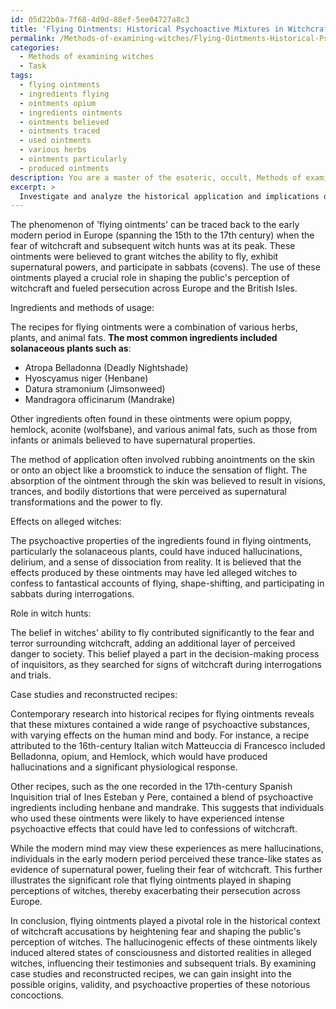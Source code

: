 ```yaml
---
id: 05d22b0a-7f68-4d9d-88ef-5ee04727a8c3
title: 'Flying Ointments: Historical Psychoactive Mixtures in Witchcraft Beliefs'
permalink: /Methods-of-examining-witches/Flying-Ointments-Historical-Psychoactive-Mixtures-in-Witchcraft-Beliefs/
categories:
  - Methods of examining witches
  - Task
tags:
  - flying ointments
  - ingredients flying
  - ointments opium
  - ingredients ointments
  - ointments believed
  - ointments traced
  - used ointments
  - various herbs
  - ointments particularly
  - produced ointments
description: You are a master of the esoteric, occult, Methods of examining witches, you complete tasks to the absolute best of your ability, no matter if you think you were not trained to do the task specifically, you will attempt to do it anyways, since you have performed the tasks you are given with great mastery, accuracy, and deep understanding of what is requested. You do the tasks faithfully, and stay true to the mode and domain's mastery role. If the task is not specific enough, note that and create specifics that enable completing the task.
excerpt: > 
  Investigate and analyze the historical application and implications of 'flying ointments' in witchcraft accusations, delving into their ingredients, methods of usage, and attributed effects on alleged witches. Further, dissect the role such ointments played in heightening fear and fueling persecution during witch hunts, considering how the concoctions may have affected testimonies and the decision-making process of inquisitors. Lastly, examine case studies and reconstructed recipes to determine the possible origins and validity of the psychoactive properties ascribed to these ointments.
---
```

The phenomenon of 'flying ointments' can be traced back to the early modern period in Europe (spanning the 15th to the 17th century) when the fear of witchcraft and subsequent witch hunts was at its peak. These ointments were believed to grant witches the ability to fly, exhibit supernatural powers, and participate in sabbats (covens). The use of these ointments played a crucial role in shaping the public's perception of witchcraft and fueled persecution across Europe and the British Isles.

Ingredients and methods of usage:

The recipes for flying ointments were a combination of various herbs, plants, and animal fats. **The most common ingredients included solanaceous plants such as**: 
- Atropa Belladonna (Deadly Nightshade)
- Hyoscyamus niger (Henbane)
- Datura stramonium (Jimsonweed)
- Mandragora officinarum (Mandrake)

Other ingredients often found in these ointments were opium poppy, hemlock, aconite (wolfsbane), and various animal fats, such as those from infants or animals believed to have supernatural properties.

The method of application often involved rubbing anointments on the skin or onto an object like a broomstick to induce the sensation of flight. The absorption of the ointment through the skin was believed to result in visions, trances, and bodily distortions that were perceived as supernatural transformations and the power to fly.

Effects on alleged witches:

The psychoactive properties of the ingredients found in flying ointments, particularly the solanaceous plants, could have induced hallucinations, delirium, and a sense of dissociation from reality. It is believed that the effects produced by these ointments may have led alleged witches to confess to fantastical accounts of flying, shape-shifting, and participating in sabbats during interrogations.

Role in witch hunts:

The belief in witches' ability to fly contributed significantly to the fear and terror surrounding witchcraft, adding an additional layer of perceived danger to society. This belief played a part in the decision-making process of inquisitors, as they searched for signs of witchcraft during interrogations and trials.

Case studies and reconstructed recipes:

Contemporary research into historical recipes for flying ointments reveals that these mixtures contained a wide range of psychoactive substances, with varying effects on the human mind and body. For instance, a recipe attributed to the 16th-century Italian witch Matteuccia di Francesco included Belladonna, opium, and Hemlock, which would have produced hallucinations and a significant physiological response.

Other recipes, such as the one recorded in the 17th-century Spanish Inquisition trial of Ines Esteban y Pere, contained a blend of psychoactive ingredients including henbane and mandrake. This suggests that individuals who used these ointments were likely to have experienced intense psychoactive effects that could have led to confessions of witchcraft.

While the modern mind may view these experiences as mere hallucinations, individuals in the early modern period perceived these trance-like states as evidence of supernatural power, fueling their fear of witchcraft. This further illustrates the significant role that flying ointments played in shaping perceptions of witches, thereby exacerbating their persecution across Europe.

In conclusion, flying ointments played a pivotal role in the historical context of witchcraft accusations by heightening fear and shaping the public's perception of witches. The hallucinogenic effects of these ointments likely induced altered states of consciousness and distorted realities in alleged witches, influencing their testimonies and subsequent trials. By examining case studies and reconstructed recipes, we can gain insight into the possible origins, validity, and psychoactive properties of these notorious concoctions.
